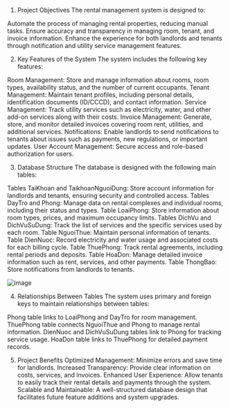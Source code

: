 1. Project Objectives
The rental management system is designed to:

Automate the process of managing rental properties, reducing manual tasks.
Ensure accuracy and transparency in managing room, tenant, and invoice information.
Enhance the experience for both landlords and tenants through notification and utility service management features.

2. Key Features of the System
The system includes the following key features:

Room Management: Store and manage information about rooms, room types, availability status, and the number of current occupants.
Tenant Management: Maintain tenant profiles, including personal details, identification documents (ID/CCCD), and contact information.
Service Management: Track utility services such as electricity, water, and other add-on services along with their costs.
Invoice Management: Generate, store, and monitor detailed invoices covering room rent, utilities, and additional services.
Notifications: Enable landlords to send notifications to tenants about issues such as payments, new regulations, or important updates.
User Account Management: Secure access and role-based authorization for users.

3. Database Structure
The database is designed with the following main tables:

Tables TaiKhoan and TaikhoanNguoiDung: Store account information for landlords and tenants, ensuring security and controlled access.
Tables DayTro and Phong: Manage data on rental complexes and individual rooms, including their status and types.
Table LoaiPhong: Store information about room types, prices, and maximum occupancy limits.
Tables DichVu and DichVuSuDung: Track the list of services and the specific services used by each room.
Table NguoiThue: Maintain personal information of tenants.
Table DienNuoc: Record electricity and water usage and associated costs for each billing cycle.
Table ThuePhong: Track rental agreements, including rental periods and deposits.
Table HoaDon: Manage detailed invoice information such as rent, services, and other payments.
Table ThongBao: Store notifications from landlords to tenants.


![image](https://github.com/user-attachments/assets/7980bee1-6b5c-42cf-9151-57c0799ed424)

4. Relationships Between Tables
The system uses primary and foreign keys to maintain relationships between tables:

Phong table links to LoaiPhong and DayTro for room management.
ThuePhong table connects NguoiThue and Phong to manage rental information.
DienNuoc and DichVuSuDung tables link to Phong for tracking service usage.
HoaDon table links to ThuePhong for detailed payment records.

5. Project Benefits
Optimized Management: Minimize errors and save time for landlords.
Increased Transparency: Provide clear information on costs, services, and invoices.
Enhanced User Experience: Allow tenants to easily track their rental details and payments through the system.
Scalable and Maintainable: A well-structured database design that facilitates future feature additions and system upgrades.
